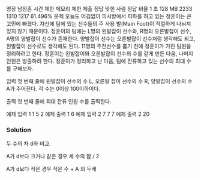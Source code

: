 명장 남정훈
시간 제한	메모리 제한	제출	정답	맞힌 사람	정답 비율
1 초	128 MB	2233	1310	1217	61.496%
문제
오늘도 어김없이 피시방에서 피파를 하고 있는 정훈이는 큰 고민에 빠졌다. 자신에 팀에 있는 선수들의 주 사용 발(Main Foot)이 적절하게 나눠져있지 않기 때문이다. 정훈이의 팀에는 L명의 왼발잡이 선수와, R명의 오른발잡이 선수, A명의 양발잡이 선수가 존재한다. 양발잡이 선수는 오른발잡이 선수처럼 생각해도 되고, 왼발잡이 선수로도 생각해도 된다. 11명의 주전선수를 뽑기 전에 정훈이가 가진 팀원을 정리하려고 한다. 정훈이는 왼발잡이와 오른발잡이 선수의 수를 같게 만든 다음, 나머지 인원은 방출하려 한다. 정훈이가 정리하고 난 다음, 팀에 잔류하고 있는 선수의 최대 수를 구해보자.

입력
첫 번째 줄에 왼발잡이 선수의 수 L, 오른발 잡이 선수의 수 R, 양발잡이 선수의 수 A가 주어진다. 각 수는 0이상 100이하이다.

출력
첫 번째 줄에 최대 잔류 인원 수를 출력한다.

예제 입력 1 
1 5 2
예제 출력 1 
6
예제 입력 2 
7 7 7
예제 출력 2 
20

### Solution
두 수의 차 d와 비교.

A가 d보다 크거나 같은 경우
	세 수의 합 / 2	

A가 d보다 작은 경우
	작은 수 + A
	의 두배